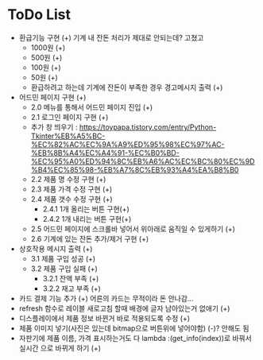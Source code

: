 # ToDo List
- 환급기능 구현 (+) 기계 내 잔돈 처리가 제대로 안되는데? 고쳤고
  - 1000원 (+)
  - 500원 (+)
  - 100원 (+)
  - 50원 (+)
  - 환급하려고 하는데 기계에 잔돈이 부족한 경우 경고메시지 출력 (+)
- 어드민 페이지 구현 (+)
  - 2.0 메뉴를 통해서 어드민 페이지 진입 (+)
  - 2.1 로그인 페이지 구현 (+)
  - 추가 창 띄우기 : https://toypapa.tistory.com/entry/Python-Tkinter%EB%A5%BC-%EC%82%AC%EC%9A%A9%ED%95%98%EC%97%AC-%EB%8B%A4%EC%A4%91-%EC%B0%BD-%EC%95%A0%ED%94%8C%EB%A6%AC%EC%BC%80%EC%9D%B4%EC%85%98-%EB%A7%8C%EB%93%A4%EA%B8%B0
  - 2.2 제품 명 수정 구현 (+)
  - 2.3 제품 가격 수정 구현 (+)
  - 2.4 제품 갯수 수정 구현 (+)
    - 2.4.1 1개 올리는 버튼 구현(+)
    - 2.4.2 1개 내리는 버튼 구현(+)
  - 2.5 어드민 페이지에 스크롤바 넣어서 위아래로 움직일 수 있게하기 (+)
  - 2.6 기계에 있는 잔돈 추가/제거 구현 (+)
- 상호작용 메시지 출력 (+)
  - 3.1 제품 구입 성공 (+)
  - 3.2 제품 구입 실패 (+)
    - 3.2.1 잔액 부족 (+)
    - 3.2.2 재고 부족 (+)
- 카드 결제 기능 추가 (+) 어른의 카드는 무적이라 돈 안나감...
- refresh 함수로 레이블 새로고침 할때 배경에 글자 남아있는거 없애기 (+)
- 디스플레이에서 제품 정보 바뀐거 바로 적용되도록 수정 (+)
- 제품 이미지 넣기(사진은 있는데 bitmap으로 버튼위에 넣어야함) (-)? 안해도 됨
- 자판기에 제품 이름, 가격 표시하는거도 다 lambda :(get_info(index))로 바꿔서 실시간 으로 바뀌게 하기 (+)